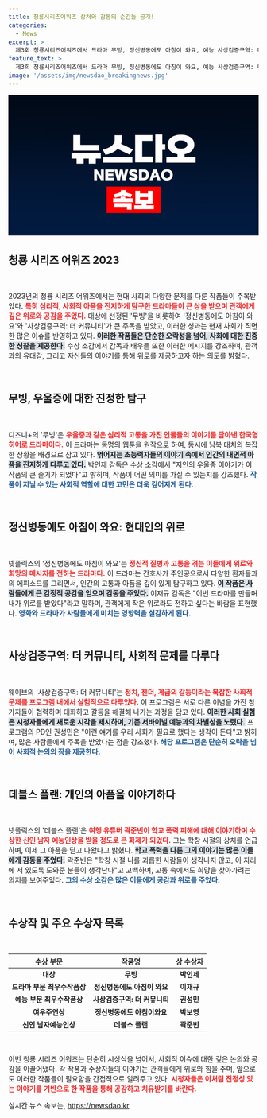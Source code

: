 ```yaml
---
title: 청룡시리즈어워즈 상처와 감동의 순간들 공개!
categories:
  - News
excerpt: >
  제3회 청룡시리즈어워즈에서 드라마 무빙, 정신병동에도 아침이 와요, 예능 사상검증구역: 더 커뮤니티가 각종 상을 휩쓸며 현대 사회의 아픔을 진솔하게 드러냈다. 수상 소감에서 전한 감독과 배우들의 따뜻한 메시지도 큰 감동을 안겼다.
feature_text: >
  제3회 청룡시리즈어워즈에서 드라마 무빙, 정신병동에도 아침이 와요, 예능 사상검증구역: 더 커뮤니티가 각종 상을 휩쓸며 현대 사회의 아픔을 진솔하게 드러냈다. 수상 소감에서 전한 감독과 배우들의 따뜻한 메시지도 큰 감동을 안겼다.
image: '/assets/img/newsdao_breakingnews.jpg'
---
```


<p><img src="/assets/img/newsdao_breakingnews.jpg" alt="pcversion 속보" /></p>

<h2 data-ke-size="size26">청룡 시리즈 어워즈 2023</h2>

<p data-ke-size="size16">&nbsp;</p>

<p>2023년의 청룡 시리즈 어워즈에서는 현대 사회의 다양한 문제를 다룬 작품들이 주목받았다. <b><span style="color: #ee2323;">특히 심리적, 사회적 아픔을 진지하게 탐구한 드라마들이 큰 상을 받으며 관객에게 깊은 위로와 공감을 주었다.</span></b> 대상에 선정된 '무빙'을 비롯하여 '정신병동에도 아침이 와요'와 '사상검증구역: 더 커뮤니티'가 큰 주목을 받았고, 이러한 성과는 현재 사회가 직면한 많은 이슈를 반영하고 있다. <b><span style="background-color: #21538527;">이러한 작품들은 단순한 오락성을 넘어, 사회에 대한 진중한 성찰을 제공한다.</span></b> 수상 소감에서 감독과 배우들 또한 이러한 메시지를 강조하며, 관객과의 유대감, 그리고 자신들의 이야기를 통해 위로를 제공하고자 하는 의도를 밝혔다.</p>

<p data-ke-size="size16">&nbsp;</p>

<h2 data-ke-size="size26">무빙, 우울증에 대한 진정한 탐구</h2>

<p data-ke-size="size16">&nbsp;</p>

<p>디즈니+의 '무빙'은 <b><span style="color: #ee2323;">우울증과 같은 심리적 고통을 가진 인물들의 이야기를 담아낸 한국형 히어로 드라마이다.</span></b> 이 드라마는 동명의 웹툰을 원작으로 하여, 동시에 남북 대치의 복잡한 상황을 배경으로 삼고 있다. <b><span style="background-color: #21538527;">엮어지는 초능력자들의 이야기 속에서 인간의 내면적 아픔을 진지하게 다루고 있다.</span></b> 박인제 감독은 수상 소감에서 "지인의 우울증 이야기가 이 작품의 큰 줄기가 되었다"고 밝히며, 작품이 어떤 의미를 가질 수 있는지를 강조했다. <b><span style="color: #1a5490;">작품이 지닐 수 있는 사회적 역할에 대한 고민은 더욱 깊어지게 된다.</span></b></p>

<p data-ke-size="size16">&nbsp;</p>

<h2 data-ke-size="size26">정신병동에도 아침이 와요: 현대인의 위로</h2>

<p data-ke-size="size16">&nbsp;</p>

<p>넷플릭스의 '정신병동에도 아침이 와요'는 <b><span style="color: #ee2323;">정신적 질병과 고통을 겪는 이들에게 위로와 희망의 메시지를 전하는 드라마다.</span></b> 이 드라마는 간호사가 주인공으로서 다양한 환자들과의 에피소드를 그리면서, 인간의 고통과 아픔을 깊이 있게 탐구하고 있다. <b><span style="background-color: #21538527;">이 작품은 사람들에게 큰 감정적 공감을 얻으며 감동을 주었다.</span></b> 이재규 감독은 "이번 드라마를 만들며 내가 위로를 받았다"라고 말하며, 관객에게 작은 위로라도 전하고 싶다는 바람을 표현했다. <b><span style="color: #1a5490;">영화와 드라마가 사람들에게 미치는 영향력을 실감하게 된다.</span></b></p>

<p data-ke-size="size16">&nbsp;</p>

<h2 data-ke-size="size26">사상검증구역: 더 커뮤니티, 사회적 문제를 다루다</h2>

<p data-ke-size="size16">&nbsp;</p>

<p>웨이브의 '사상검증구역: 더 커뮤니티'는 <b><span style="color: #ee2323;">정치, 젠더, 계급의 갈등이라는 복잡한 사회적 문제를 프로그램 내에서 실험적으로 다루었다.</span></b> 이 프로그램은 서로 다른 이념을 가진 참가자들이 협력하며 대화하고 갈등을 해결해 나가는 과정을 담고 있다. <b><span style="background-color: #21538527;">이러한 사회 실험은 시청자들에게 새로운 시각을 제시하며, 기존 서바이벌 예능과의 차별성을 노렸다.</span></b> 프로그램의 PD인 권성민은 "이런 얘기를 우리 사회가 필요로 했다는 생각이 든다"고 밝히며, 많은 사람들에게 주목을 받았다는 점을 강조했다. <b><span style="color: #1a5490;">해당 프로그램은 단순히 오락을 넘어 사회적 논의의 장을 제공한다.</span></b></p>

<p data-ke-size="size16">&nbsp;</p>

<h2 data-ke-size="size26">데블스 플랜: 개인의 아픔을 이야기하다</h2>

<p data-ke-size="size16">&nbsp;</p>

<p>넷플릭스의 '데블스 플랜'은 <b><span style="color: #ee2323;">여행 유튜버 곽준빈이 학교 폭력 피해에 대해 이야기하며 수상한 신인 남자 예능인상을 받을 정도로 큰 화제가 되었다.</span></b> 그는 학창 시절의 상처를 언급하며, 이제 그 아픔을 딛고 나왔다고 밝혔다. <b><span style="background-color: #21538527;">학교 폭력을 다룬 그의 이야기는 많은 이들에게 감동을 주었다.</span></b> 곽준빈은 "학창 시절 나를 괴롭힌 사람들이 생각나지 않고, 이 자리에 서 있도록 도와준 분들이 생각난다"고 고백하며, 고통 속에서도 희망을 찾아가려는 의지를 보여주었다. <b><span style="color: #1a5490;">그의 수상 소감은 많은 이들에게 공감과 위로를 주었다.</span></b></p>

<p data-ke-size="size16">&nbsp;</p>

<h2 data-ke-size="size26">수상작 및 주요 수상자 목록</h2>

<p data-ke-size="size16">&nbsp;</p>

<table>
    <thead>
        <tr>
            <th style="text-align: center; height: 17px;"><b>수상 부문</b></th>
            <th style="text-align: center; height: 17px;"><b>작품명</b></th>
            <th style="text-align: center; height: 17px;"><b>상 수상자</b></th>
        </tr>
    </thead>
    <tbody>
        <tr>
            <td style="text-align: center; height: 17px;"><b>대상</b></td>
            <td style="text-align: center; height: 17px;"><b>무빙</b></td>
            <td style="text-align: center; height: 17px;"><b>박인제</b></td>
        </tr>
        <tr>
            <td style="text-align: center; height: 17px;"><b>드라마 부문 최우수작품상</b></td>
            <td style="text-align: center; height: 17px;"><b>정신병동에도 아침이 와요</b></td>
            <td style="text-align: center; height: 17px;"><b>이재규</b></td>
        </tr>
        <tr>
            <td style="text-align: center; height: 17px;"><b>예능 부문 최우수작품상</b></td>
            <td style="text-align: center; height: 17px;"><b>사상검증구역: 더 커뮤니티</b></td>
            <td style="text-align: center; height: 17px;"><b>권성민</b></td>
        </tr>
        <tr>
            <td style="text-align: center; height: 17px;"><b>여우주연상</b></td>
            <td style="text-align: center; height: 17px;"><b>정신병동에도 아침이와요</b></td>
            <td style="text-align: center; height: 17px;"><b>박보영</b></td>
        </tr>
        <tr>
            <td style="text-align: center; height: 17px;"><b>신인 남자예능인상</b></td>
            <td style="text-align: center; height: 17px;"><b>데블스 플랜</b></td>
            <td style="text-align: center; height: 17px;"><b>곽준빈</b></td>
        </tr>
    </tbody>
</table>

<p data-ke-size="size16">&nbsp;</p>

<p>이번 청룡 시리즈 어워즈는 단순히 시상식을 넘어서, 사회적 이슈에 대한 깊은 논의와 공감을 이끌어냈다. 각 작품과 수상자들의 이야기는 관객들에게 위로와 힘을 주며, 앞으로도 이러한 작품들이 필요함을 간접적으로 알려주고 있다. <b><span style="color: #ee2323;">시청자들은 이처럼 진정성 있는 이야기를 기반으로 한 작품을 통해 공감하고 치유받기를 바란다.</span></b></p>
실시간 뉴스 속보는, <a href="https://newsdao.kr" rel="dofollow">https://newsdao.kr</a>



